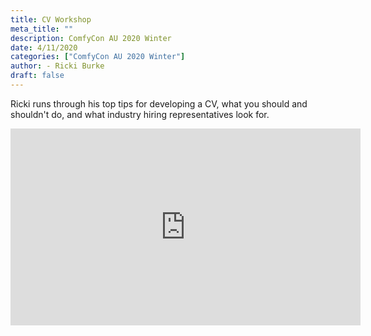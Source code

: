 ```yaml
---
title: CV Workshop
meta_title: ""
description: ComfyCon AU 2020 Winter
date: 4/11/2020
categories: ["ComfyCon AU 2020 Winter"]
author: - Ricki Burke
draft: false
---
```

Ricki runs through his top tips for developing a CV, what you should and shouldn't do, and what industry hiring representatives look for. 

<iframe width="560" height="315" src="https://www.youtube.com/embed/NY_IpCNFGYc?si=4SzhQrENWnMlUbcK" title="YouTube video player" frameborder="0" allow="accelerometer; autoplay; clipboard-write; encrypted-media; gyroscope; picture-in-picture; web-share" allowfullscreen></iframe>